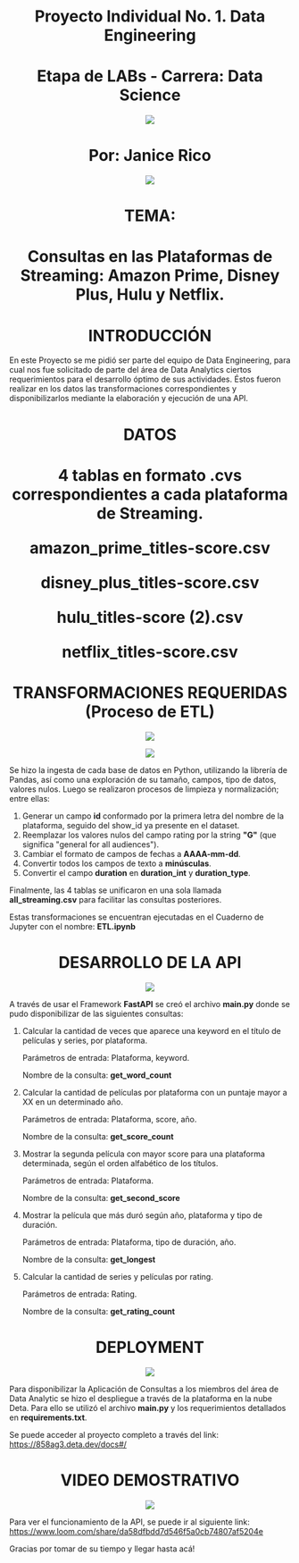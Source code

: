 ## <h1 align=center> Proyecto Individual No. 1. Data Engineering
## <h1 align=center> Etapa de LABs - Carrera: Data Science

<p align="center">
<img src=https://user-images.githubusercontent.com/109157476/213493684-d39b7139-403c-4dac-873f-2505d3ec7fd9.png>

# <h1 align=center> Por: Janice Rico

<p align="center">
<img src=https://user-images.githubusercontent.com/109157476/213494110-56c2db2e-7789-4e59-90ea-9b6bf57196df.jpg>

## <h1 align=center> TEMA:
# <h1 align=center> Consultas en las Plataformas de Streaming: Amazon Prime, Disney Plus, Hulu y Netflix. 

 ## <h1 align=center> INTRODUCCIÓN
 
En este Proyecto se me pidió ser parte del equipo de Data Engineering, para cual nos fue solicitado de parte del área de Data Analytics ciertos requerimientos para el desarrollo óptimo de sus actividades. Éstos fueron realizar en los datos las transformaciones correspondientes y disponibilizarlos mediante la elaboración y ejecución de una API.

# <h1 align=center> DATOS
 
<h1 align=center> 4 tablas en formato .cvs correspondientes a cada plataforma de Streaming.

<p align="center"> amazon_prime_titles-score.csv
<p align="center"> disney_plus_titles-score.csv
<p align="center"> hulu_titles-score (2).csv
<p align="center"> netflix_titles-score.csv
 
## <h1 align=center> TRANSFORMACIONES REQUERIDAS (Proceso de ETL)

<p align="center">
<img src=https://user-images.githubusercontent.com/109157476/213510702-9b868883-d3d5-4ab2-876a-ef1fc26719b4.png>

<p align="center">
<img src=https://user-images.githubusercontent.com/109157476/213511000-6a4ed6bb-6339-49f5-b615-bdb84676a5ab.png>
 
Se hizo la ingesta de cada base de datos en Python, utilizando la librería de Pandas, así como una exploración de su tamaño, campos, tipo de datos, valores nulos. Luego se realizaron procesos de limpieza y normalización; entre ellas:
 
1. Generar un campo **id** conformado por la primera letra del nombre de la plataforma, seguido del show_id ya presente en el dataset.
2. Reemplazar los valores nulos del campo rating por la string **"G"** (que significa "general for all audiences").
3. Cambiar el formato de campos de fechas a **AAAA-mm-dd**.
4. Convertir todos los campos de texto a **minúsculas**.
5. Convertir el campo **duration** en **duration_int** y **duration_type**.

Finalmente, las 4 tablas se unificaron en una sola llamada **all_streaming.csv** para facilitar las consultas posteriores.

Estas transformaciones se encuentran ejecutadas en el Cuaderno de Jupyter con el nombre: **ETL.ipynb**
 
## <h1 align=center> DESARROLLO DE LA API

<p align="center">
<img src=https://user-images.githubusercontent.com/109157476/213511190-67941f25-3e6e-4e04-ad10-59387b250e63.png>

A través de usar el Framework **FastAPI** se creó el archivo **main.py** donde se pudo disponibilizar de las siguientes consultas:

1. Calcular la cantidad de veces que aparece una keyword en el título de películas y series, por plataforma.</p>
   Parámetros de entrada: Plataforma, keyword.</p>
   Nombre de la consulta: **get_word_count**</p>
2. Calcular la cantidad de películas por plataforma con un puntaje mayor a XX en un determinado año.</p>
   Parámetros de entrada: Plataforma, score, año.</p>
   Nombre de la consulta: **get_score_count**</p>
3. Mostrar la segunda película con mayor score para una plataforma determinada, según el orden alfabético de los títulos.</p>
   Parámetros de entrada: Plataforma.</p>
   Nombre de la consulta: **get_second_score**</p>
4. Mostrar la película que más duró según año, plataforma y tipo de duración.</p>
   Parámetros de entrada: Plataforma, tipo de duración, año.</p>
   Nombre de la consulta: **get_longest**</p>
5. Calcular la cantidad de series y películas por rating.</p>
   Parámetros de entrada: Rating.</p>
   Nombre de la consulta: **get_rating_count**</p>

## <h1 align=center> DEPLOYMENT

<p align="center">
<img src=https://user-images.githubusercontent.com/109157476/213511843-02ce1997-8353-403f-bbf6-c1e926590ae9.png>

Para disponibilizar la Aplicación de Consultas a los miembros del área de Data Analytic se hizo el despliegue a través de la plataforma en la nube Deta. Para ello se utilizó el archivo **main.py** y los requerimientos detallados en **requirements.txt**.
 
Se puede acceder al proyecto completo a través del link: https://858ag3.deta.dev/docs#/
 
## <h1 align=center> VIDEO DEMOSTRATIVO

<p align="center">
<img src=https://user-images.githubusercontent.com/109157476/213512211-8eb8d4fc-b47b-43e2-bb68-423b567889b7.png>

Para ver el funcionamiento de la API, se puede ir al siguiente link: https://www.loom.com/share/da58dfbdd7d546f5a0cb74807af5204e

Gracias por tomar de su tiempo y llegar hasta acá!
